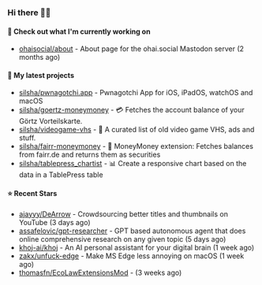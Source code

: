 ### Hi there 🦊👋

#### 👷 Check out what I'm currently working on

- [ohaisocial/about](https://github.com/ohaisocial/about) - About page for the ohai.social Mastodon server (2 months ago)

#### 🌱 My latest projects

- [silsha/pwnagotchi.app](https://github.com/silsha/pwnagotchi.app) - Pwnagotchi App for iOS, iPadOS, watchOS and macOS
- [silsha/goertz-moneymoney](https://github.com/silsha/goertz-moneymoney) - 💳 Fetches the account balance of your Görtz Vorteilskarte.
- [silsha/videogame-vhs](https://github.com/silsha/videogame-vhs) - 👾 A curated list of old video game VHS, ads and stuff.
- [silsha/fairr-moneymoney](https://github.com/silsha/fairr-moneymoney) - 💸 MoneyMoney extension: Fetches balances from fairr.de and returns them as securities
- [silsha/tablepress_chartist](https://github.com/silsha/tablepress_chartist) - 📊 Create a responsive chart based on the data in a TablePress table

#### ⭐ Recent Stars

- [ajayyy/DeArrow](https://github.com/ajayyy/DeArrow) - Crowdsourcing better titles and thumbnails on YouTube (3 days ago)
- [assafelovic/gpt-researcher](https://github.com/assafelovic/gpt-researcher) - GPT based autonomous agent that does online comprehensive research on any given topic (5 days ago)
- [khoj-ai/khoj](https://github.com/khoj-ai/khoj) - An AI personal assistant for your digital brain (1 week ago)
- [zakx/unfuck-edge](https://github.com/zakx/unfuck-edge) - Make MS Edge less annoying on macOS (1 week ago)
- [thomasfn/EcoLawExtensionsMod](https://github.com/thomasfn/EcoLawExtensionsMod) -  (3 weeks ago)
